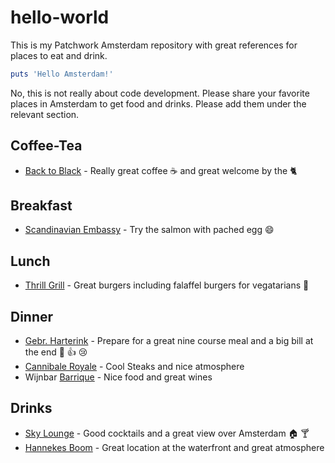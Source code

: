 # hello-world
This is my Patchwork Amsterdam repository with great references for places to eat and drink.

```ruby
puts 'Hello Amsterdam!'
```


No, this is not really about code development. Please share your favorite places in Amsterdam to get food and drinks. Please add them under the relevant section.

## Coffee-Tea
* [Back to Black](http://www.backtoblackcoffee.nl/) - Really great coffee :coffee: and great welcome by the :cat2:

## Breakfast
* [Scandinavian Embassy](http://scandinavianembassy.nl/) - Try the salmon with pached egg :smile:

## Lunch
* [Thrill Grill](http://www.thrillgrill.nl/) - Great burgers including falaffel burgers for vegatarians :hamburger:

## Dinner
* [Gebr. Harterink](http://www.gebr-hartering.nl/) - Prepare for a great nine course meal and a big bill at the end :wine_glass: :+1: :cry:
* [Cannibale Royale](http://www.cannibaleroyale.nl/) - Cool Steaks and nice atmosphere
* Wijnbar [Barrique](http://www.restaurantbarrique.nl/) - Nice food and great wines


## Drinks
* [Sky Lounge](http://www.skyloungeamsterdam.com/en/) - Good cocktails and a great view over Amsterdam :house: :cocktail:
* [Hannekes Boom](http://www.hannekesboom.nl/) - Great location at the waterfront and great atmosphere



